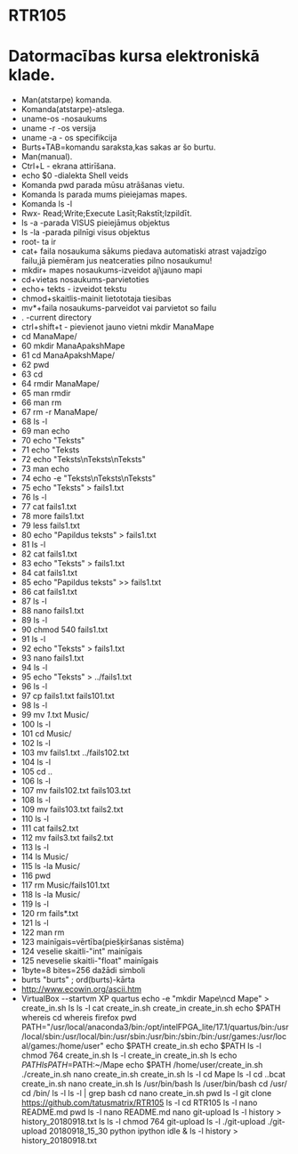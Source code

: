 # RTR105
# Datormacības kursa elektroniskā klade.
* Man(atstarpe) komanda.
* Komanda(atstarpe)-atslega.
* uname-os -nosaukums
* uname -r -os versija 
* uname -a - os specifikcija
* Burts+TAB=komandu saraksta,kas sakas ar šo burtu.
* Man(manual).
* Ctrl+L - ekrana attirīšana.
* echo $0 -dialekta Shell veids
* Komanda pwd parada mūsu atrāšanas vietu.
* Komanda ls parada mums pieiejamas mapes.
* Komanda ls -l 
* Rwx- Read;Write;Execute Lasīt;Rakstīt;Izpildīt.
* ls -a -parada VISUS pieiejāmus objektus
* ls -la -parada pilnīgi visus objektus
* root- ta ir
* cat+ faila nosaukuma sākums piedava automatiski atrast vajadzīgo failu,jā piemēram jus neatceraties pilno nosaukumu!
* mkdir+ mapes nosaukums-izveidot aj\\jauno mapi
* cd+vietas nosaukums-parvietoties
* echo+ tekts - izveidot tekstu 
* chmod+skaitlis-mainit lietototaja tiesibas
* mv*+faila nosaukums-parveidot vai parvietot so failu
* . -current directory
* ctrl+shift+t - pievienot jauno vietni
mkdir ManaMape
* cd ManaMape/
* 60  mkdir ManaApakshMape
* 61  cd ManaApakshMape/
* 62  pwd
* 63  cd
* 64  rmdir ManaMape/
* 65  man rmdir
* 66  man rm
* 67  rm -r ManaMape/
* 68  ls -l
* 69  man echo
* 70  echo "Teksts"
* 71  echo "Teksts
* 72  echo "Teksts\nTeksts\nTeksts"
* 73  man echo
* 74  echo -e "Teksts\nTeksts\nTeksts"
* 75  echo "Teksts" > fails1.txt
* 76  ls -l
* 77  cat fails1.txt 
* 78  more fails1.txt 
* 79  less fails1.txt 
* 80  echo "Papildus teksts" > fails1.txt
* 81  ls -l
* 82  cat fails1.txt 
* 83  echo "Teksts" > fails1.txt
* 84  cat fails1.txt 
* 85  echo "Papildus teksts" >> fails1.txt
* 86  cat fails1.txt 
* 87  ls -l
* 88  nano fails1.txt 
* 89  ls -l
* 90  chmod 540 fails1.txt 
* 91  ls -l
* 92  echo "Teksts" > fails1.txt
* 93  nano fails1.txt 
* 94  ls -l
* 95  echo "Teksts" > ../fails1.txt
* 96  ls -l
* 97  cp fails1.txt fails101.txt
* 98  ls -l
* 99  mv *1*.txt Music/
* 100  ls -l
* 101  cd Music/
* 102  ls -l
* 103  mv fails1.txt ../fails102.txt
* 104  ls -l
* 105  cd ..
* 106  ls -l
* 107  mv fails102.txt fails103.txt
* 108  ls -l
* 109  mv fails103.txt fails2.txt
* 110  ls -l
* 111  cat fails2.txt 
* 112  mv fails3.txt fails2.txt
* 113  ls -l
* 114  ls Music/
* 115  ls -la Music/
* 116  pwd
* 117  rm Music/fails101.txt 
* 118  ls -la Music/
* 119  ls -l
* 120  rm fails*.txt
* 121  ls -l
* 122  man rm 
* 123 mainīgais=vērtība(piešķiršanas sistēma)
* 124 veselie skaitli-"int" mainīgais
* 125 neveselie skaitli-"float" mainīgais
* 1byte=8 bites=256 dažādi simboli
* burts "burts" ; ord(burts)-kārta
* http://www.ecowin.org/ascii.htm
* VirtualBox --startvm XP
  quartus
  echo -e "mkdir Mape\ncd Mape" > create_in.sh
  ls
  ls -l
  cat create_in.sh 
  create_in
  create_in.sh
  echo $PATH
  whereis cd
  whereis firefox
  pwd
  PATH="/usr/local/anaconda3/bin:/opt/intelFPGA_lite/17.1/quartus/bin:/usr/local/sbin:/usr/local/bin:/usr/sbin:/usr/bin:/sbin:/bin:/usr/games:/usr/local/games:/home/user"
  echo $PATH
  create_in.sh
  echo $PATH
  ls -l
  chmod 764 create_in.sh 
  ls -l
  create_in
  create_in.sh 
  ls 
  echo $PATH
  ls 
  PATH=$PATH:~/Mape
  echo $PATH
  /home/user/create_in.sh 
  ./create_in.sh 
  nano create_in.sh 
  create_in.sh 
  ls -l
  cd Mape
  ls -l
  cd ..bcat create_in.sh 
  nano create_in.sh 
  ls /usr/bin/bash
  ls /user/bin/bash
  cd /usr/
  cd /bin/
  ls -l
  ls -l | grep bash 
  cd
  nano create_in.sh 
  pwd
  ls -l
  git clone https://github.com/tatusmatrix/RTR105
  ls -l
  cd RTR105
  ls -l
  nano README.md 
  pwd
  ls -l
  nano README.md 
  nano git-upload
  ls -l
  history > history_20180918.txt
  ls
  ls -l
  chmod 764 git-upload 
  ls -l
  ./git-upload 
  ./git-upload 20180918_15_30
  python
  ipython
  idle &
  ls -l
  history > history_20180918.txt

